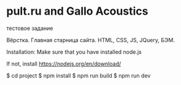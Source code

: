 # pult.ru and Gallo Acoustics

тестовое задание

Вёрстка. 
Главная старница сайта.
HTML, CSS, JS, JQuery, БЭМ.

Installation:
Make sure that you have  installed node.js

If not, install https://nodejs.org/en/download/

$ cd project
$ npm install
$ npm run build
$ npm run dev
